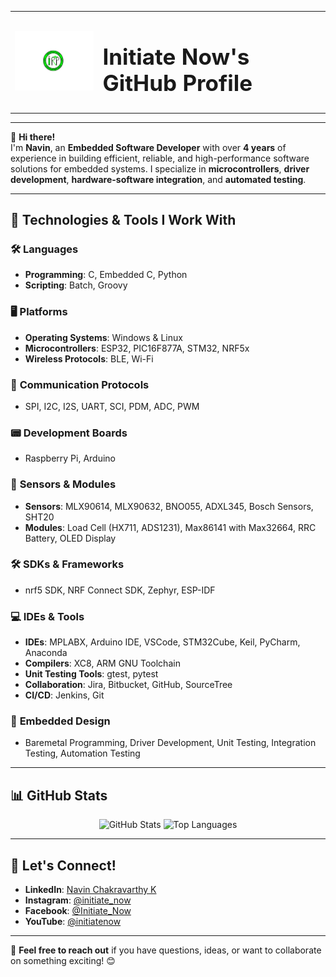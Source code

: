 <table align="center">
  <tr>
    <td><img src="docs/IN_logo.png" alt="Logo" width="200"></td>
    <td>
      <h1 style="font-size: 2.5em;">Initiate Now's GitHub Profile</h1>
    </td>
  </tr>
</table>

---

👋 **Hi there!**  
I'm **Navin**, an **Embedded Software Developer** with over **4 years** of experience in building efficient, reliable, and high-performance software solutions for embedded systems. I specialize in **microcontrollers**, **driver development**, **hardware-software integration**, and **automated testing**.

---

## 🚀 **Technologies & Tools I Work With**

### 🛠️ **Languages**
- **Programming**: C, Embedded C, Python  
- **Scripting**: Batch, Groovy  

### 🖥️ **Platforms**
- **Operating Systems**: Windows & Linux  
- **Microcontrollers**: ESP32, PIC16F877A, STM32, NRF5x  
- **Wireless Protocols**: BLE, Wi-Fi  

### 🔗 **Communication Protocols**
- SPI, I2C, I2S, UART, SCI, PDM, ADC, PWM  

### 📟 **Development Boards**
- Raspberry Pi, Arduino  

### 🔧 **Sensors & Modules**
- **Sensors**: MLX90614, MLX90632, BNO055, ADXL345, Bosch Sensors, SHT20  
- **Modules**: Load Cell (HX711, ADS1231), Max86141 with Max32664, RRC Battery, OLED Display  

### 🛠️ **SDKs & Frameworks**
- nrf5 SDK, NRF Connect SDK, Zephyr, ESP-IDF  

### 💻 **IDEs & Tools**
- **IDEs**: MPLABX, Arduino IDE, VSCode, STM32Cube, Keil, PyCharm, Anaconda  
- **Compilers**: XC8, ARM GNU Toolchain  
- **Unit Testing Tools**: gtest, pytest  
- **Collaboration**: Jira, Bitbucket, GitHub, SourceTree  
- **CI/CD**: Jenkins, Git  

### 🧩 **Embedded Design**
- Baremetal Programming, Driver Development, Unit Testing, Integration Testing, Automation Testing  

---

## 📊 **GitHub Stats**

<div align="center">
  <img src="https://github-readme-stats.vercel.app/api?username=Initiate-Now&show_icons=true&cache_seconds=3600&theme=github_dark&include_all_commits=true" alt="GitHub Stats" width="49%"/>
  <img src="https://github-readme-stats.vercel.app/api/top-langs/?username=Initiate-Now&layout=compact&theme=github_dark" alt="Top Languages" width="49%"/>
</div>

---

## 🌟 **Let's Connect!**

- **LinkedIn**: [Navin Chakravarthy K](https://www.linkedin.com/in/navin-chakravarthy-k-5b7385123)  
- **Instagram**: [@initiate_now](https://instagram.com/initiate_now?r=nametag)  
- **Facebook**: [@Initiate_Now](https://facebook.com/Initiate_Now-105016194644939)  
- **YouTube**: [@initiatenow](https://www.youtube.com/@initiatenow9361)  

---

🚀 **Feel free to reach out** if you have questions, ideas, or want to collaborate on something exciting! 😊  
